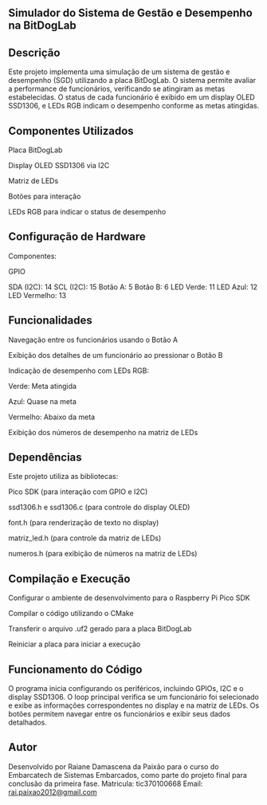## Simulador do Sistema de Gestão e Desempenho na BitDogLab

## Descrição

Este projeto implementa uma simulação de um sistema de gestão e desempenho (SGD) utilizando a placa BitDogLab. O sistema permite avaliar a performance de funcionários, verificando se atingiram as metas estabelecidas. O status de cada funcionário é exibido em um display OLED SSD1306, e LEDs RGB indicam o desempenho conforme as metas atingidas.

## Componentes Utilizados

Placa BitDogLab

Display OLED SSD1306 via I2C

Matriz de LEDs

Botões para interação

LEDs RGB para indicar o status de desempenho

## Configuração de Hardware

Componentes:

GPIO

SDA (I2C): 14
SCL (I2C): 15
Botão A: 5
Botão B: 6
LED Verde: 11
LED Azul: 12
LED Vermelho: 13

## Funcionalidades

Navegação entre os funcionários usando o Botão A

Exibição dos detalhes de um funcionário ao pressionar o Botão B

Indicação de desempenho com LEDs RGB:

Verde: Meta atingida

Azul: Quase na meta

Vermelho: Abaixo da meta

Exibição dos números de desempenho na matriz de LEDs

## Dependências

Este projeto utiliza as bibliotecas:

Pico SDK (para interação com GPIO e I2C)

ssd1306.h e ssd1306.c (para controle do display OLED)

font.h (para renderização de texto no display)

matriz_led.h (para controle da matriz de LEDs)

numeros.h (para exibição de números na matriz de LEDs)

## Compilação e Execução

Configurar o ambiente de desenvolvimento para o Raspberry Pi Pico SDK

Compilar o código utilizando o CMake

Transferir o arquivo .uf2 gerado para a placa BitDogLab

Reiniciar a placa para iniciar a execução

## Funcionamento do Código

O programa inicia configurando os periféricos, incluindo GPIOs, I2C e o display SSD1306. O loop principal verifica se um funcionário foi selecionado e exibe as informações correspondentes no display e na matriz de LEDs. Os botões permitem navegar entre os funcionários e exibir seus dados detalhados.

## Autor

Desenvolvido por Raiane Damascena da Paixão para o curso do Embarcatech de Sistemas Embarcados, como parte do projeto final para conclusão da primeira fase.
Matricula: tic370100668
Email: rai.paixao2012@gmail.com

